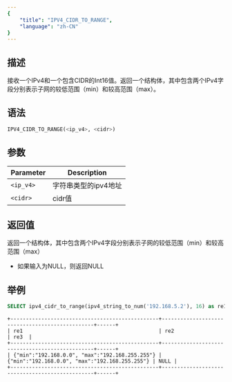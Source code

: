 ```yaml
---
{
    "title": "IPV4_CIDR_TO_RANGE",
    "language": "zh-CN"
}
---
```


<!-- 
Licensed to the Apache Software Foundation (ASF) under one
or more contributor license agreements.  See the NOTICE file
distributed with this work for additional information
regarding copyright ownership.  The ASF licenses this file
to you under the Apache License, Version 2.0 (the
"License"); you may not use this file except in compliance
with the License.  You may obtain a copy of the License at
  http://www.apache.org/licenses/LICENSE-2.0
Unless required by applicable law or agreed to in writing,
software distributed under the License is distributed on an
"AS IS" BASIS, WITHOUT WARRANTIES OR CONDITIONS OF ANY
KIND, either express or implied.  See the License for the
specific language governing permissions and limitations
under the License.
-->

## 描述
接收一个IPv4和一个包含CIDR的Int16值。返回一个结构体，其中包含两个IPv4字段分别表示子网的较低范围（min）和较高范围（max）。

## 语法
```sql
IPV4_CIDR_TO_RANGE(<ip_v4>, <cidr>)
```

## 参数
| Parameter | Description                                      |
|-----------|--------------------------------------------------|
| `<ip_v4>`      | 字符串类型的ipv4地址 |
| `<cidr>`      | cidr值 |

## 返回值
返回一个结构体，其中包含两个IPv4字段分别表示子网的较低范围（min）和较高范围（max）
- 如果输入为NULL，则返回NULL

## 举例

```sql
SELECT ipv4_cidr_to_range(ipv4_string_to_num('192.168.5.2'), 16) as re1, ipv4_cidr_to_range(to_ipv4('192.168.5.2'), 16) as re2, ipv4_cidr_to_range(NULL, NULL) as re3;
```
```text
+------------------------------------------------+------------------------------------------------+------+
| re1                                            | re2                                            | re3  |
+------------------------------------------------+------------------------------------------------+------+
| {"min":"192.168.0.0", "max":"192.168.255.255"} | {"min":"192.168.0.0", "max":"192.168.255.255"} | NULL |
+------------------------------------------------+------------------------------------------------+------+
```
